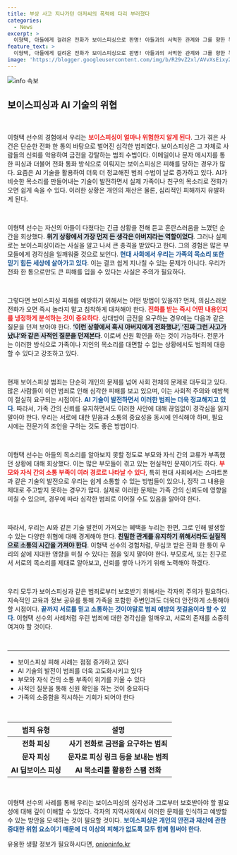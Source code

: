 ```yaml
---
title: 부상 사고 지나가던 아저씨의 폭력에 다리 부러졌다
categories:
  - News
excerpt: >
  이형택, 아들에게 걸려온 전화가 보이스피싱으로 판명! 아들과의 서먹한 관계와 그를 향한 복잡한 감정이 담긴 사연을 공개했다. AI 딥보이스 피싱의 위험성도 경고!
feature_text: >
  이형택, 아들에게 걸려온 전화가 보이스피싱으로 판명! 아들과의 서먹한 관계와 그를 향한 복잡한 감정이 담긴 사연을 공개했다. AI 딥보이스 피싱의 위험성도 경고!
image: 'https://blogger.googleusercontent.com/img/b/R29vZ2xl/AVvXsEixyZcFfHzMRdzZMjFBmAUKJYCLCGyLL1o632UiGVXcaFdKo_bkvkuCioo0uUKlGfBVcT3P84aROyZIXSBEx3Aw5nCQ3pTgDom1WDC4m8eifvWiAmWEEVb4x6G_l8C0QH225ldMjyaFvpxGEBGNO37VmDTDMHGhJPq73UglMfDca1-0aw/s1600/blogspot.png'
---
```


<p><img src="https://blogger.googleusercontent.com/img/b/R29vZ2xl/AVvXsEixyZcFfHzMRdzZMjFBmAUKJYCLCGyLL1o632UiGVXcaFdKo_bkvkuCioo0uUKlGfBVcT3P84aROyZIXSBEx3Aw5nCQ3pTgDom1WDC4m8eifvWiAmWEEVb4x6G_l8C0QH225ldMjyaFvpxGEBGNO37VmDTDMHGhJPq73UglMfDca1-0aw/s1600/blogspot.png" alt="info 속보" /></p>

<h2 data-ke-size="size26">보이스피싱과 AI 기술의 위협</h2>

<p data-ke-size="size16">&nbsp;</p>

<p>이형택 선수의 경험에서 우리는 <b><span style="color: #ee2323;">보이스피싱이 얼마나 위험한지 알게 된다</span></b>. 그가 겪은 사건은 단순한 전화 한 통의 바탕으로 벌어진 심각한 범죄였다. 보이스피싱은 그 자체로 사람들의 신뢰를 악용하여 금전을 강탈하는 범죄 수법이다. 이메일이나 문자 메시지를 통한 피싱과 더불어 전화 통화 방식으로 이뤄지는 보이스피싱은 피해를 당하는 경우가 많다. 요즘은 AI 기술을 활용하여 더욱 더 정교해진 범죄 수법이 날로 증가하고 있다. AI가 비슷한 목소리를 만들어내는 기술이 발전하면서 실제 가족이나 친구의 목소리로 전화가 오면 쉽게 속을 수 있다. 이러한 상황은 개인의 재산은 물론, 심리적인 피해까지 유발하게 된다. </p>

<p data-ke-size="size16">&nbsp;</p>

<p>이형택 선수는 자신의 아들이 다쳤다는 긴급 상황을 전해 듣고 혼란스러움을 느꼈던 순간을 회상했다. <b><span style="background-color: #21538527;">위기 상황에서 가장 먼저 든 생각은 아버지라는 역할이었다</span></b>. 그러나 실제로는 보이스피싱이라는 사실을 알고 나서 큰 충격을 받았다고 한다. 그의 경험은 많은 부모들에게 경각심을 일깨워줄 것으로 보인다. <b><span style="color: #1a5490;">현대 사회에서 우리는 가족의 목소리 또한 믿기 힘든 세상에 살아가고 있다</span></b>. 이는 결코 쉽게 지나칠 수 있는 문제가 아니다. 우리가 전화 한 통으로만도 큰 피해를 입을 수 있다는 사실은 주의가 필요하다. </p>

<p data-ke-size="size16">&nbsp;</p>

<p>그렇다면 보이스피싱 피해를 예방하기 위해서는 어떤 방법이 있을까? 먼저, 의심스러운 전화가 오면 즉시 놀라지 말고 침착하게 대처해야 한다. <b><span style="color: #ee2323;">전화를 받는 즉시 어떤 내용인지를 냉정하게 분석하는 것이 중요하다</span></b>. 상대방이 금전을 요구하는 경우에는 다음과 같은 질문을 던져 보아야 한다. <b><span style="background-color: #21538527;">‘이런 상황에서 혹시 아버지에게 전화했냐’, ‘진짜 그런 사고가 났냐’와 같은 사적인 질문을 던져본다</span></b>. 이로써 신원 확인을 하는 것이 가능하다. 전문가는 이러한 방식으로 가족이나 지인의 목소리를 대면할 수 없는 상황에서도 범죄에 대응할 수 있다고 강조하고 있다.</p>

<p data-ke-size="size16">&nbsp;</p>

<p>현재 보이스피싱 범죄는 단순히 개인의 문제를 넘어 사회 전체의 문제로 대두되고 있다. 많은 사람들이 이런 범죄로 인해 심각한 피해를 보고 있으며, 이는 사회적 주의와 예방책이 절실히 요구되는 시점이다. <b><span style="color: #1a5490;">AI 기술이 발전하면서 이러한 범죄는 더욱 정교해지고 있다</span></b>. 따라서, 가족 간의 신뢰를 유지하면서도 이러한 사안에 대해 끊임없이 경각심을 잃지 말아야 한다. 우리는 서로에 대한 믿음과 소통의 중요성을 동시에 인식해야 하며, 필요 시에는 전문가의 조언을 구하는 것도 좋은 방법이다. </p>

<p data-ke-size="size16">&nbsp;</p>

<p>이형택 선수는 아들의 목소리를 알아보지 못할 정도로 부모와 자식 간의 교류가 부족했던 상황에 대해 회상했다. 이는 많은 부모들이 겪고 있는 현실적인 문제이기도 하다. <b><span style="color: #ee2323;">부모와 자식 간의 소통 부족이 여러 경로로 나타날 수 있다</span></b>, 특히 현대 사회에서는 스마트폰과 같은 기술의 발전으로 우리는 쉽게 소통할 수 있는 방법들이 있으나, 정작 그 내용을 제대로 주고받지 못하는 경우가 많다. 실제로 이러한 문제는 가족 간의 신뢰도에 영향을 미칠 수 있으며, 경우에 따라 심각한 범죄로 이어질 수도 있음을 알아야 한다. </p>

<p data-ke-size="size16">&nbsp;</p>

<p>따라서, 우리는 AI와 같은 기술 발전이 가져오는 혜택을 누리는 한편, 그로 인해 발생할 수 있는 다양한 위협에 대해 경계해야 한다. <b><span style="background-color: #21538527;">친밀한 관계를 유지하기 위해서라도 실질적으로 소통의 시간을 가져야 한다</span></b>. 이형택 선수의 경험처럼, 무심코 받은 전화 한 통이 우리의 삶에 지대한 영향을 미칠 수 있다는 점을 잊지 말아야 한다. 부모로서, 또는 친구로서 서로의 목소리를 제대로 알아보고, 신뢰를 쌓아 나가기 위해 노력해야 하겠다. </p>

<p data-ke-size="size16">&nbsp;</p>

<p>우리 모두가 보이스피싱과 같은 범죄로부터 보호받기 위해서는 각자의 주의가 필요하다. 지속적인 교육과 정보 공유를 통해 가족을 포함한 주변인과도 더욱더 안전하게 소통해야 할 시점이다. <b><span style="color: #1a5490;">끝까지 서로를 믿고 소통하는 것이야말로 범죄 예방의 첫걸음이라 할 수 있다</span></b>. 이형택 선수의 사례처럼 우린 범죄에 대한 경각심을 일깨우고, 서로의 존재를 소중히 여겨야 할 것이다. </p>

<p data-ke-size="size16">&nbsp;</p>

<hr>

<ul>
  <li>보이스피싱 피해 사례는 점점 증가하고 있다</li>
  <li>AI 기술의 발전이 범죄를 더욱 고도화시키고 있다</li>
  <li>부모와 자식 간의 소통 부족이 위기를 키울 수 있다</li>
  <li>사적인 질문을 통해 신원 확인을 하는 것이 중요하다</li>
  <li>가족의 소중함을 직시하는 기회가 되어야 한다</li>
</ul>

<p data-ke-size="size16">&nbsp;</p>

<table style="width: 100%;">
  <thead>
    <tr>
      <th style="text-align: center;">범죄 유형</th>
      <th style="text-align: center;">설명</th>
    </tr>
  </thead>
  <tbody>
    <tr>
      <td style="text-align: center; height: 17px;"><b>전화 피싱</b></td>
      <td style="text-align: center; height: 17px;"><b>사기 전화로 금전을 요구하는 범죄</b></td>
    </tr>
    <tr>
      <td style="text-align: center; height: 17px;"><b>문자 피싱</b></td>
      <td style="text-align: center; height: 17px;"><b>문자로 피싱 링크 등을 보내는 범죄</b></td>
    </tr>
    <tr>
      <td style="text-align: center; height: 17px;"><b>AI 딥보이스 피싱</b></td>
      <td style="text-align: center; height: 17px;"><b>AI 목소리를 활용한 스팸 전화</b></td>
    </tr>
  </tbody>
</table>

<p data-ke-size="size16">&nbsp;</p>

<p>이형택 선수의 사례를 통해 우리는 보이스피싱의 심각성과 그로부터 보호받아야 할 필요성에 대해 깊이 이해할 수 있었다. 각자의 지역사회에서 이러한 문제를 인식하고 예방할 수 있는 방안을 모색하는 것이 필요할 것이다. <b><span style="color: #1a5490;">보이스피싱은 개인의 안전과 재산에 관한 중대한 위험 요소이기 때문에 더 이상의 피해가 없도록 모두 함께 힘써야 한다</span></b>.</p>
유용한 생활 정보가 필요하시다면, <a href="https://onioninfo.kr" rel="dofollow">onioninfo.kr</a>


